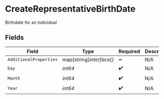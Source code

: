 # CreateRepresentativeBirthDate

Birthdate for an individual


## Fields

| Field                    | Type                     | Required                 | Description              | Example                  |
| ------------------------ | ------------------------ | ------------------------ | ------------------------ | ------------------------ |
| `AdditionalProperties`   | map[string]*interface{}* | :heavy_minus_sign:       | N/A                      |                          |
| `Day`                    | *int64*                  | :heavy_check_mark:       | N/A                      | 9                        |
| `Month`                  | *int64*                  | :heavy_check_mark:       | N/A                      | 11                       |
| `Year`                   | *int64*                  | :heavy_check_mark:       | N/A                      | 1989                     |